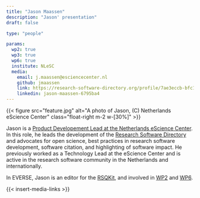 ```yaml
---
title: "Jason Maassen"
description: "Jason' presentation"
draft: false

type: "people"

params:
  wp2: true
  wp3: true
  wp6: true
  institute: NLeSC
  media: 
    email: j.maassen@esciencecenter.nl
    github: jmaassen
    link: https://research-software-directory.org/profile/7ae3eccb-bfc1-497e-85d1-98df8e6fd555
    linkedin: jason-maassen-6795ba4
---
```


{{< figure src="feature.jpg" alt="A photo of Jason, (C) Netherlands eScience Center" class="float-right m-2 w-[30%]" >}}

Jason is a [Product Developement Lead at the Netherlands eScience Center](https://www.esciencecenter.nl/team/jason-maassen/).
In this role, he leads the development of the [Research Software Directory](https://research-software-directory.org)
and advocates for open science, best practices in research software development, software citation, and highlighting of software impact. 
He previously worked as a Technology Lead at the eScience Center and is active in the research software community in the 
Netherlands and internationally.

In EVERSE, Jason is an editor for the [RSQKit](https://everse.software/RSQKit/), and involved in [WP2](/workpackages/02_best_practices/) and [WP6](/workpackages/06_project_management/).

{{< insert-media-links >}}
